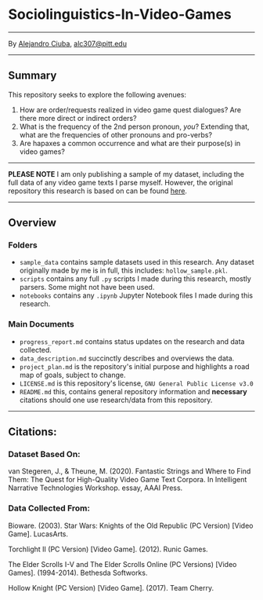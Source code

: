 # Sociolinguistics-In-Video-Games
***
By [Alejandro Ciuba](https://alejandrociuba.github.io), alc307@pitt.edu
***
## Summary
This repository seeks to explore the following avenues:
1. How are order/requests realized in video game quest dialogues? Are there more direct or indirect orders?
2. What is the frequency of the 2nd person pronoun, _you_? Extending that, what are the frequencies of other pronouns and pro-verbs?
3. Are hapaxes a common occurrence and what are their purpose(s) in video games?
***
**PLEASE NOTE** I am only publishing a sample of my dataset, including the full data of any video game texts I parse myself. However, the original repository this research is based on can be found [here](https://github.com/hmi-utwente/video-game-text-corpora).
***
## Overview
### Folders
* `sample_data` contains sample datasets used in this research. Any dataset originally made by me is in full, this includes: `hollow_sample.pkl`.
* `scripts` contains any full `.py` scripts I made during this research, mostly parsers. Some might not have been used.
* `notebooks` contains any `.ipynb` Jupyter Notebook files I made during this research.

### Main Documents
* `progress_report.md` contains status updates on the research and data collected.
* `data_description.md` succinctly describes and overviews the data. 
* `project_plan.md` is the repository's initial purpose and highlights a road map of goals, subject to change.
* `LICENSE.md` is this repository's license, `GNU General Public License v3.0`
* `README.md` this, contains general repository information and **necessary** citations should one use research/data from this repository.
***
## Citations:
### Dataset Based On:
van Stegeren, J., & Theune, M. (2020). Fantastic Strings and Where to Find Them: The Quest for High-Quality Video Game Text Corpora. In Intelligent Narrative Technologies Workshop. essay, AAAI Press.

### Data Collected From:
Bioware. (2003). Star Wars: Knights of the Old Republic (PC Version) [Video Game]. LucasArts.

Torchlight II (PC Version) [Video Game]. (2012). Runic Games.

The Elder Scrolls I-V and The Elder Scrolls Online (PC Versions) [Video Games]. (1994-2014). Bethesda Softworks.

Hollow Knight (PC Version) [Video Game]. (2017). Team Cherry.
